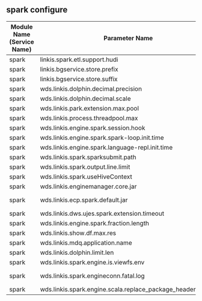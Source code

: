 ## spark configure


| Module Name (Service Name) | Parameter Name | Default Value | Description |Used|
| -------- | -------- | ----- |----- |  -----   |
|spark|linkis.spark.etl.support.hudi|false|spark.etl.support.hudi|
|spark|linkis.bgservice.store.prefix|hdfs:///tmp/bdp-ide/|bgservice.store.prefix|
|spark|linkis.bgservice.store.suffix|  |bgservice.store.suffix|
|spark|wds.linkis.dolphin.decimal.precision|32 |dolphin.decimal.precision|
|spark|wds.linkis.dolphin.decimal.scale| 10 | dolphin.decimal.scale|
|spark|wds.linkis.park.extension.max.pool|2 |extension.max.pool|
|spark|wds.linkis.process.threadpool.max| 100|process.threadpool.max  |
|spark|wds.linkis.engine.spark.session.hook| | spark.session.hook|
|spark|wds.linkis.engine.spark.spark-loop.init.time| 120s |spark.spark-loop.init.time|
|spark|wds.linkis.engine.spark.language-repl.init.time| 30s| spark.language-repl.init.time |
|spark|wds.linkis.spark.sparksubmit.path| spark-submit|spark.sparksubmit.path|
|spark|wds.linkis.spark.output.line.limit|10| spark.output.line.limit|
|spark|wds.linkis.spark.useHiveContext|true| spark.useHiveContext |
|spark|wds.linkis.enginemanager.core.jar|  | enginemanager.core.jar|
|spark|wds.linkis.ecp.spark.default.jar|linkis-engineconn-core-1.2.0.jar|spark.default.jar|
|spark|wds.linkis.dws.ujes.spark.extension.timeout| 3000L |spark.extension.timeout|
|spark|wds.linkis.engine.spark.fraction.length| 30 |spark.fraction.length|
|spark|wds.linkis.show.df.max.res| |show.df.max.res|
|spark|wds.linkis.mdq.application.name| linkis-ps-datasource |mdq.application.name||
|spark|wds.linkis.dolphin.limit.len| 5000|dolphin.limit.len|
|spark|wds.linkis.spark.engine.is.viewfs.env| true | spark.engine.is.viewfs.env|
|spark|wds.linkis.spark.engineconn.fatal.log|error writing class;OutOfMemoryError|spark.engineconn.fatal.log|
|spark|wds.linkis.spark.engine.scala.replace_package_header.enable| true |spark.engine.scala.replace_package_header.enable|
